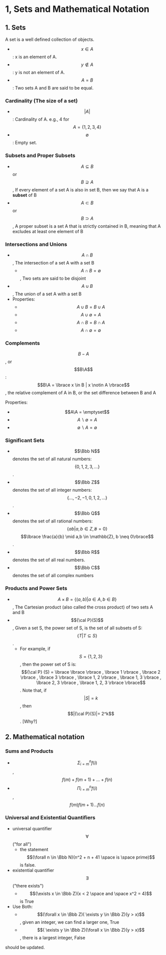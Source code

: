 # 1, Sets and Mathematical Notation

## 1. Sets

A set is a well defined collection of objects.

* &#x20;$$x \in A$$: x is an element of A.
* $$y \notin A$$: y is not an element of A.
* $$A=B$$: Two sets A and B are said to be equal.

### Cardinality (The size of a set)

* $$|A|$$: Cardinality of A. e.g., 4 for $$A = \lbrace 1,2,3,4 \rbrace$$
* $$\emptyset$$: Empty set.

### Subsets and Proper Subsets

* $$A \subseteq B$$ or $$B \supseteq A$$, If every element of a set A is also in set B, then we say that A is a **subset** of B
* $$A \subset B$$ or $$B \supset A$$, A proper subset is a set A that is strictly contained in B, meaning that A excludes at least one element of B

### Intersections and Unions

* $$A \cap B$$, The intersection of a set A with a set B
  * $$A \cap B = \emptyset$$, Two sets are said to be disjoint
* $$A \cup B$$, The union of a set A with a set B
* Properties:
  * $$A \cup B = B \cup A$$
  * $$A \cup \emptyset = A$$
  * $$A \cap B = B \cap A$$
  * $$A \cap \emptyset = \emptyset$$

### Complements

$$B-A$$, or $$B\A$$: $$B\A = \lbrace x \in B | x \notin A \rbrace$$, the relative complement of A in B, or the set difference between B and A

Properties:

* $$A\A = \emptyset$$
* $$A \backslash \emptyset = A$$
* $$\emptyset \backslash A = \emptyset$$

### Significant Sets

* $$\Bbb N$$ denotes the set of all natural numbers: $$\lbrace 0, 1, 2, 3, ...\rbrace$$.
* $$\Bbb Z$$ denotes the set of all integer numbers: $$\lbrace . . . ,−2,−1, 0, 1, 2, . . .\rbrace$$.
* $$\Bbb Q$$ denotes the set of all rational numbers: $$\lbrace ab |a, b ∈Z, b ̸= 0 \rbrace$$$$\lbrace \frac{a}{b} \mid a,b \in \mathbb{Z}, b \neq 0\rbrace$$.
* $$\Bbb R$$ denotes the set of all real numbers.
* $$\Bbb C$$ denotes the set of all complex numbers

### Products and Power Sets

* $$A \times B = \lbrace (a,b) | a \in A, b \in B \rbrace$$, The Cartesian product (also called the cross product) of two sets A and B
* $${\cal P}(S)$$, Given a set S, the power set of S, is the set of all subsets of S: $$\lbrace T |T \subseteq S \rbrace$$.
  * For example, if $$S= \lbrace 1, 2, 3 \rbrace$$, then the power set of S is: $${\cal P} (S) = \lbrace \lbrace \rbrace , \lbrace 1 \rbrace , \lbrace 2 \rbrace , \lbrace 3 \rbrace , \lbrace 1, 2 \rbrace , \lbrace 1, 3 \rbrace , \lbrace 2, 3 \rbrace , \lbrace 1, 2, 3 \rbrace \rbrace$$. Note that, if $$|S|= k$$, then $$|{\cal P}(S)|= 2^k$$. \[Why?]

## 2. Mathematical notation

### Sums and Products

* $$\Sigma ^{n} _{i=m}f(i)$$, $$f(m) + f(m+1) +...+ f(n)$$
* $$\Pi ^{n} _{i=m}f(i)$$, $$f(m)f(m+1)...f(n)$$

### Universal and Existential Quantifiers

* universal quantifier $$\forall$$ ("for all")
  * the statement $$(\forall n \in \Bbb N)(n^2 + n + 41 \space is \space prime)$$ is false.
* existential quantifier $$\exists$$ ("there exists")
  * $$(\exists x \in \Bbb Z)(x < 2 \space and \space x^2 = 4)$$ is True
* Use Both:
  * $$(\forall x \in \Bbb Z)( \exists y \in \Bbb Z)(y > x)$$, given an integer, we can find a larger one, True
  * $$( \exists y \in \Bbb Z)(\forall x \in \Bbb Z)(y > x)$$, there is a largest integer, False

should be updated.



